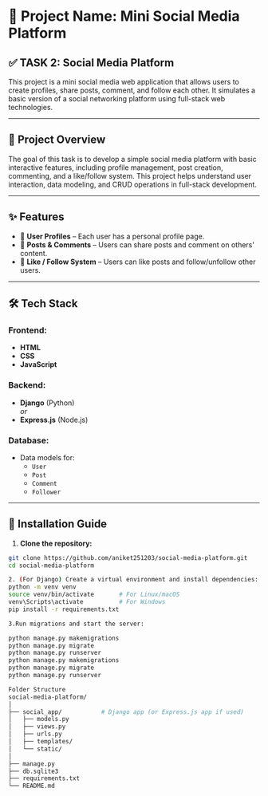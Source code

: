 # 📘 Project Name: Mini Social Media Platform

## ✅ TASK 2: Social Media Platform

This project is a mini social media web application that allows users to create profiles, share posts, comment, and follow each other. It simulates a basic version of a social networking platform using full-stack web technologies.

---

## 📌 Project Overview

The goal of this task is to develop a simple social media platform with basic interactive features, including profile management, post creation, commenting, and a like/follow system. This project helps understand user interaction, data modeling, and CRUD operations in full-stack development.

---

## ✨ Features

- 👤 **User Profiles** – Each user has a personal profile page.
- 📝 **Posts & Comments** – Users can share posts and comment on others' content.
- 🤝 **Like / Follow System** – Users can like posts and follow/unfollow other users.

---

## 🛠 Tech Stack

### Frontend:
- **HTML**
- **CSS**
- **JavaScript**

### Backend:
- **Django** (Python)  
  *or*  
- **Express.js** (Node.js)

### Database:
- Data models for:
  - `User`
  - `Post`
  - `Comment`
  - `Follower`

---

## 🚀 Installation Guide

1. **Clone the repository:**

```bash
git clone https://github.com/aniket251203/social-media-platform.git
cd social-media-platform

2. (For Django) Create a virtual environment and install dependencies:
python -m venv venv
source venv/bin/activate       # For Linux/macOS
venv\Scripts\activate          # For Windows
pip install -r requirements.txt

3.Run migrations and start the server:

python manage.py makemigrations
python manage.py migrate
python manage.py runserver
python manage.py makemigrations
python manage.py migrate
python manage.py runserver

Folder Structure
social-media-platform/
│
├── social_app/           # Django app (or Express.js app if used)
│   ├── models.py
│   ├── views.py
│   ├── urls.py
│   ├── templates/
│   └── static/
│
├── manage.py
├── db.sqlite3
├── requirements.txt
└── README.md
